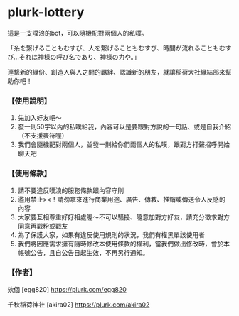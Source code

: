# plurk-lottery
這是一支噗浪的bot，可以隨機配對兩個人的私噗。

「糸を繋げることもむすび、人を繋げることもむすび、時間が流れることもむすび...それは神様の呼び名であり、神様の力や。」

連繫新的緣份、創造人與人之間的羈絆、認識新的朋友，就讓稲荷大社縁結部來幫助你吧！


### 【使用說明】
1. 先加入好友吧～
2. 發一則50字以內的私噗給我，內容可以是要跟對方說的一句話、或是自我介紹（不支援表符喔）
3. 我們會隨機配對兩個人，並發一則給你們兩個人的私噗，跟對方打聲招呼開始聊天吧

### 【使用條款】
1. 請不要違反噗浪的服務條款跟內容守則
2. 濫用禁止><！請勿拿來進行商業用途、廣告、傳教、推銷或傳送令人反感的內容
3. 大家要互相尊重好好相處喔～不可以騷擾、隨意加對方好友，請充分徵求對方同意再戳粉或戳友
4. 為了保護大家，如果有違反使用規則的狀況，我們有權黑單該使用者
5. 我們將因應需求擁有隨時修改本使用條款的權利，當我們做出修改時，會於本帳號公告，且自公告日起生效，不再另行通知。

### 【作者】
欸個 [egg820] https://plurk.com/egg820

千秋稲荷神社 [akira02] https://plurk.com/akira02
